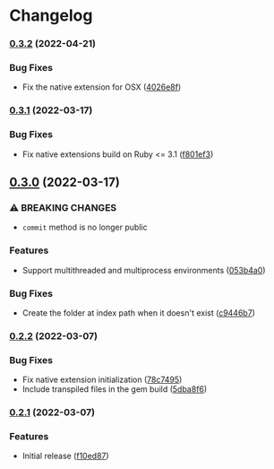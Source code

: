 # Changelog

### [0.3.2](https://github.com/baygeldin/tantiny/compare/v0.3.1...v0.3.2) (2022-04-21)


### Bug Fixes

* Fix the native extension for OSX ([4026e8f](https://github.com/baygeldin/tantiny/commit/4026e8fad4179b100abc89d7f6aa2203232c9322))

### [0.3.1](https://github.com/baygeldin/tantiny/compare/v0.3.0...v0.3.1) (2022-03-17)


### Bug Fixes

* Fix native extensions build on Ruby <= 3.1 ([f801ef3](https://github.com/baygeldin/tantiny/commit/f801ef38db4ec164c28c27a309b215ad67e63b5c))

## [0.3.0](https://github.com/baygeldin/tantiny/compare/v0.2.2...v0.3.0) (2022-03-17)


### ⚠ BREAKING CHANGES

* `commit` method is no longer public

### Features

* Support multithreaded and multiprocess environments ([053b4a0](https://github.com/baygeldin/tantiny/commit/053b4a0a026ae8fd689d95a8d4f3b1a7b6d6779f))


### Bug Fixes

* Create the folder at index path when it doesn't exist ([c9446b7](https://github.com/baygeldin/tantiny/commit/c9446b7e949aad40de9ce179707a88915682055c))

### [0.2.2](https://github.com/baygeldin/tantiny/compare/v0.2.1...v0.2.2) (2022-03-07)


### Bug Fixes

* Fix native extension initialization ([78c7495](https://github.com/baygeldin/tantiny/commit/78c74951a4ade684395f756467aa583aad1f90a8))
* Include transpiled files in the gem build ([5dba8f6](https://github.com/baygeldin/tantiny/commit/5dba8f6a75f36eb27756c9e8d8f7f3872d73bf97))

### [0.2.1](https://github.com/baygeldin/tantiny/compare/v0.2.0...v0.2.1) (2022-03-07)


### Features

* Initial release ([f10ed87](https://github.com/baygeldin/tantiny/commit/f10ed878e0b781580d5a04d854c44e6b868621b1))
